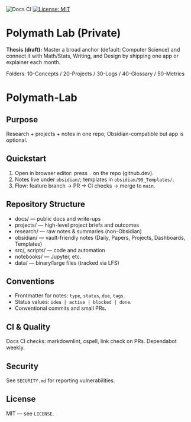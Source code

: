﻿![Docs CI](https://github.com/ChaseMinShrimp/Polymath-Lab/actions/workflows/docs-ci.yml/badge.svg)
[![License: MIT](https://img.shields.io/badge/License-MIT-yellow.svg)](LICENSE)



# Polymath Lab (Private)

**Thesis (draft):** Master a broad anchor (default: Computer Science) and connect it with Math/Stats, Writing, and Design by shipping one app or explainer each month.

Folders: 10-Concepts / 20-Projects / 30-Logs / 40-Glossary / 50-Metrics

# Polymath-Lab

## Purpose
Research + projects + notes in one repo; Obsidian-compatible but app is optional.

## Quickstart
1. Open in browser editor: press `.` on the repo (github.dev).
2. Notes live under `obsidian/`; templates in `obsidian/99_Templates/`.
3. Flow: feature branch → PR → CI checks → merge to `main`.

## Repository Structure
- docs/ — public docs and write-ups
- projects/ — high-level project briefs and outcomes
- research/ — raw notes & summaries (non-Obsidian)
- obsidian/ — vault-friendly notes (Daily, Papers, Projects, Dashboards, Templates)
- src/, scripts/ — code and automation
- notebooks/ — Jupyter, etc.
- data/ — binary/large files (tracked via LFS)

## Conventions
- Frontmatter for notes: `type`, `status`, `due`, `tags`.
- Status values: `idea | active | blocked | done`.
- Conventional commits and small PRs.

## CI & Quality
Docs CI checks: markdownlint, cspell, link check on PRs. Dependabot weekly.

## Security
See `SECURITY.md` for reporting vulnerabilities.

## License
MIT — see `LICENSE`.
